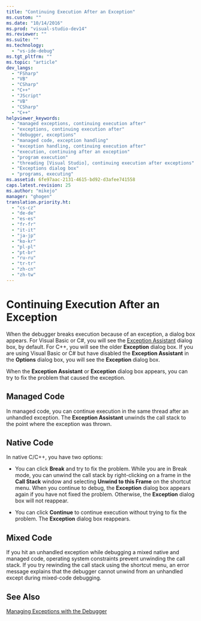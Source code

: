 ```yaml
---
title: "Continuing Execution After an Exception"
ms.custom: ""
ms.date: "10/14/2016"
ms.prod: "visual-studio-dev14"
ms.reviewer: ""
ms.suite: ""
ms.technology: 
  - "vs-ide-debug"
ms.tgt_pltfrm: ""
ms.topic: "article"
dev_langs: 
  - "FSharp"
  - "VB"
  - "CSharp"
  - "C++"
  - "JScript"
  - "VB"
  - "CSharp"
  - "C++"
helpviewer_keywords: 
  - "managed exceptions, continuing execution after"
  - "exceptions, continuing execution after"
  - "debugger, exceptions"
  - "managed code, exception handling"
  - "exception handling, continuing execution after"
  - "execution, continuing after an exception"
  - "program execution"
  - "threading [Visual Studio], continuing execution after exceptions"
  - "Exceptions dialog box"
  - "programs, executing"
ms.assetid: 6fe97aac-2131-4615-bd92-d3afee741558
caps.latest.revision: 25
ms.author: "mikejo"
manager: "ghogen"
translation.priority.ht: 
  - "cs-cz"
  - "de-de"
  - "es-es"
  - "fr-fr"
  - "it-it"
  - "ja-jp"
  - "ko-kr"
  - "pl-pl"
  - "pt-br"
  - "ru-ru"
  - "tr-tr"
  - "zh-cn"
  - "zh-tw"
---
```

# Continuing Execution After an Exception
When the debugger breaks execution because of an exception, a dialog box appears. For Visual Basic or C#, you will see the [Exception Assistant](../Topic/Exception%20Assistant.md) dialog box, by default. For C++, you will see the older **Exception** dialog box. If you are using Visual Basic or C# but have disabled the **Exception Assistant** in the **Options** dialog box, you will see the **Exception** dialog box.  
  
 When the **Exception Assistant** or **Exception** dialog box appears, you can try to fix the problem that caused the exception.  
  
## Managed Code  
 In managed code, you can continue execution in the same thread after an unhandled exception. The **Exception Assistant** unwinds the call stack to the point where the exception was thrown.  
  
## Native Code  
 In native C/C++, you have two options:  
  
-   You can click **Break** and try to fix the problem. While you are in Break mode, you can unwind the call stack by right-clicking on a frame in the **Call Stack** window and selecting **Unwind to this Frame** on the shortcut menu. When you continue to debug, the **Exception** dialog box appears again if you have not fixed the problem. Otherwise, the **Exception** dialog box will not reappear.  
  
-   You can click **Continue** to continue execution without trying to fix the problem. The **Exception** dialog box reappears.  
  
## Mixed Code  
 If you hit an unhandled exception while debugging a mixed native and managed code, operating system constraints prevent unwinding the call stack. If you try rewinding the call stack using the shortcut menu, an error message explains that the debugger cannot unwind from an unhandled except during mixed-code debugging.  
  
## See Also  
 [Managing Exceptions with the Debugger](../debugger/managing-exceptions-with-the-debugger.md)